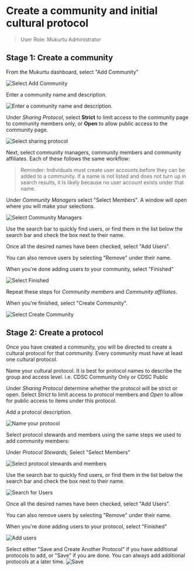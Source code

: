 # Create a community and initial cultural protocol

>User Role: Mukurtu Administrator
## Stage 1: Create a community

From the Mukurtu dashboard, select "Add Community"

![Select Add Community](../_embeds/createcommunity1.png)

Enter a community name and description.

![Enter a community name and description.](../_embeds/createcommunity2.png)

Under *Sharing Protocol*, select **Strict** to limit  access to the community page to community members only, or **Open** to allow public access to the community page.

![Select sharing protocol](../_embeds/createcommunity3.PNG)

Next, select community managers, community members and community affiliates. Each of these follows the same workflow: 

>Reminder: Individuals must create user accounts before they can be added to a community. If a name is not listed and does not turn up in search results, it is likely because no user account exists under that name.

Under *Community Managers* select "Select Members". A window will open where you will make your selections.


![Select Community Managers](../_embeds/createcommunity4.png)

Use the search bar to quickly find users, or find them in the list below the search bar and check the box next to their name. 

Once all the desired names have been checked, select "Add Users".

You can also remove users by selecting "Remove" under their name.

When you're done adding users to your community, select "Finished"

![Select Finished](../_embeds/createcommunity6.png)


Repeat these steps for *Community members* and *Community affiliates*.

When you're finished, select "Create Community".

![Select Create Community](../_embeds/createcommunity8.png)

## Stage 2: Create a protocol

Once you have created a community, you will be directed to create a cultural protocol for that community. Every community must have at least one cultural protocol. 

Name your cultural protocol. It is best for protocol names to describe the group and access level. i.e. CDSC Community Only or CDSC Public

Under *Sharing Protocol* determine whether the protocol will be strict or open. Select *Strict* to limit access to protocol members and *Open* to allow for public access to items under this protocol.

Add a protocol description. 

![Name your protocol](../_embeds/createprotocol1.png)

Select protocol stewards and members using the same steps we used to add community members:

Under *Protocol Stewards,* Select "Select Members"

![Select protocol stewards and members](../_embeds/createprotocol2.png)

Use the search bar to quickly find users, or find them in the list below the search bar and check the box next to their name. 

![Search for Users](../_embeds/createcommunity5.png)

Once all the desired names have been checked, select "Add Users".

You can also remove users by selecting "Remove" under their name.

When you're done adding users to your protocol, select "Finished"

![Add users](../_embeds/createcommunity6.png)

Select either "Save and Create Another Protocol" if you have additional protocols to add, or "Save" if you are done. You can always add additional protocols at a later time.
![Save](../_embeds/createprotocol4.png)